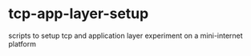 # tcp-app-layer-setup
scripts to setup tcp and application layer experiment on a mini-internet platform
